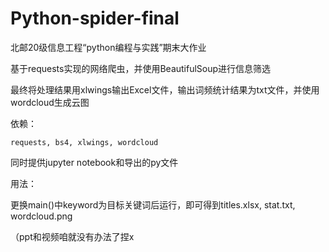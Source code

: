 # Python-spider-final

北邮20级信息工程“python编程与实践”期末大作业

基于requests实现的网络爬虫，并使用BeautifulSoup进行信息筛选

最终将处理结果用xlwings输出Excel文件，输出词频统计结果为txt文件，并使用wordcloud生成云图

依赖：

```
requests, bs4, xlwings, wordcloud
```

同时提供jupyter notebook和导出的py文件

用法：

更换main()中keyword为目标关键词后运行，即可得到titles.xlsx,  stat.txt,  wordcloud.png

（ppt和视频咱就没有办法了捏x

